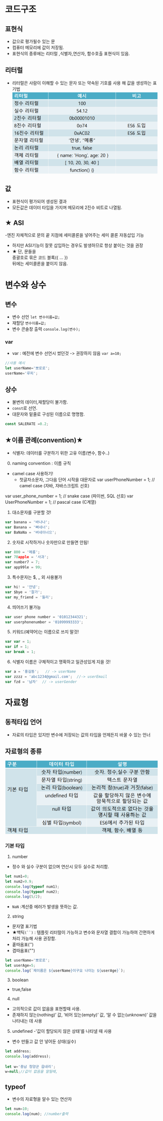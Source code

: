 
# 코드구조
## 표현식
- 값으로 평가될수 있는 문
- 컴퓨터 메모리에 값이 저장됨.
- 표현식의 종류에는 리터럴 ,식별자,연산자, 함수호출 표현식이 있음.

## 리터럴
- 리터럴은 사람이 이해할 수 있는 문자 또는 약속된 기호를 사용 해 값을 생성하는 표기법
![Alt text](image.png)

## 값
- 표현식이 평가되어 생성된 결과
- 모든값은 데이터 타입을 가지며 메모리에 2진수 비트로 나열됨.

## ★ ASI 
-엔진 자체적으로 문의 끝 지점에 세미콜론을 넣어주는 세미 콜론 자동삽입 기능
- 하지만 ASI기능이 잘못 삽입하는 경우도 발생하므로 항상 붙이는 것을 권장
- ★ 단, 문들을 <br>중괄호로 묶은 코드 블록({ … })</br> 뒤에는 세미콜론을 붙이지 않음.

# 변수와 상수
## 변수
- 변수 선언
`let 변수이름=값;`
- 재할당
`변수이름=값;`
- 변수 콘솔창 출력
`console.log(변수);`

### var
- var : 예전에 변수 선언시 썼던것 -> 권장하지 않음
`var a=10;`

```js
//사용 예시
let userName='뽀로로';
userName='루피';
```

## 상수
- 불변의 데이터,재할당이 불가함.
- `const`로 선언.
- 대문자와 밑줄로 구성된 이름으로 명명함.

```js
const SALERATE =0.2;
```

## ★이름 관례(convention)★

- 식별자: 데이터를 구분하기 위한 고유 이름(변수, 함수..)
0. naming convention : 이름 규칙
- camel case 사용하기!
    - 첫글자소문자, 그다음 단어 시작을 대문자로
var userPhoneNumber = 1;   // camel case (자바, 자바스크립트 선호)

var user_phone_number = 1; // snake case (파이썬, SQL 선호)
var UserPhoneNumber = 1;   // pascal case (C계열)

1. 대소문자를 구분할 것!
```js
var banana = '바나나';
var Banana = '뻐네너';
var BaNaNa = '버네이너으';
```

2. 숫자로 시작하거나 숫자만으로 만들면 안됨!
```js
var 800 = '메롱';
var 70apple = '사과';
var number7 = 7;
var app99le = 99;
```

3. 특수문자는 $, _ 외 사용불가
```js
var hi! = '안녕';
var $bye = '잘가';
var my_friend = '둘리';
```

4. 띄어쓰기 불가능
```js
var user phone number = '01012344321';
var userphonenumber = '01099993333';
```

5. 키워드(예약어)는 이름으로 쓰지 말것!
```js
var var = 1;
var if = 1;
var break = 1;
```

6. 식별자 이름은 구체적이고 명확하고 일관성있게 지을 것!
```js    
var a = '홍길동';   // -> userName
var zzzz = 'abc1234@gmail.com';  //-> userEmail
var fzd = '남자'  // -> userGender
```

# 자료형
## 동적타입 언어
- 자료의 타입은 있지만 변수에 저장되는 값의 타입을 언제든지 바꿀 수 있는 언너
## 자료형의 종류
![Alt text](image-1.png)
### 기본 타입
1. number
- 정수 와 실수 구분이 없으며 연산시 모두 실수로 처리함.
```js
let num1=0;
let num2=9.9;
console.log(typeof num1);
console.log(typeof num2);
console.log(5/2);
```
- `NaN` :계산중 에러가 발생을 뜻하는 값.

2. string
- 문자열 표기법
- ★백틱` (``) ` : 템플릿 리터럴이 가능하고 변수와 문자열 결합이 가능하여 간편하게 처리 가능해 사용 권장함.
- 홑따옴표('')
- 겹따옴표("")

```js
let userName='뽀로로';
let userAge=5;
console.log(`제이름은 ${userName}이구요 나이는 ${userAge}`);
```
3. boolean
- true,false

4. null
- 고의적으로 값이 없음을 표현할때 사용.
- 존재하지 않는(nothing)’ 값, ‘비어 있는(empty)’ 값, ‘알 수 없는(unknown)’ 값을 나타내는 데 사용

5. undefined 
-'값이 할당되지 않은 상태’를 나타낼 때 사용
- 변수 만들고 값 안 넣어둔 상태(실수)

```js
let address;
console.log(address);

let w='충남 청양군 읍내리';
w=null;//값이 없음을 알릴때,

```

## typeof
- 변수의 자료형을 알수 있는 연산자

```js
let num=10;
console.log(num); //number출력
```


